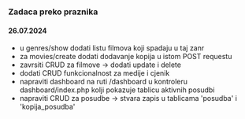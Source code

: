 ### Zadaca preko praznika
#### 26.07.2024

- u genres/show dodati listu filmova koji spadaju u taj zanr
- za movies/create dodati dodavanje kopija u istom POST requestu
- zavrsiti CRUD za filmove -> dodati update i delete
- dodati CRUD funkcionalnost za medije i cjenik
- napraviti dashboard na ruti /dashboard u kontroleru dashboard/index.php kolji pokazuje tablicu aktivnih posudbi
- napraviti CRUD za posudbe -> stvara zapis u tablicama 'posudba' i 'kopija_posudba'